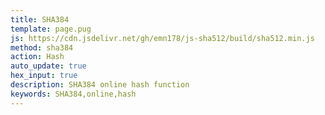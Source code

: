 ```yaml
---
title: SHA384
template: page.pug
js: https://cdn.jsdelivr.net/gh/emn178/js-sha512/build/sha512.min.js
method: sha384
action: Hash
auto_update: true
hex_input: true
description: SHA384 online hash function
keywords: SHA384,online,hash
---
```

